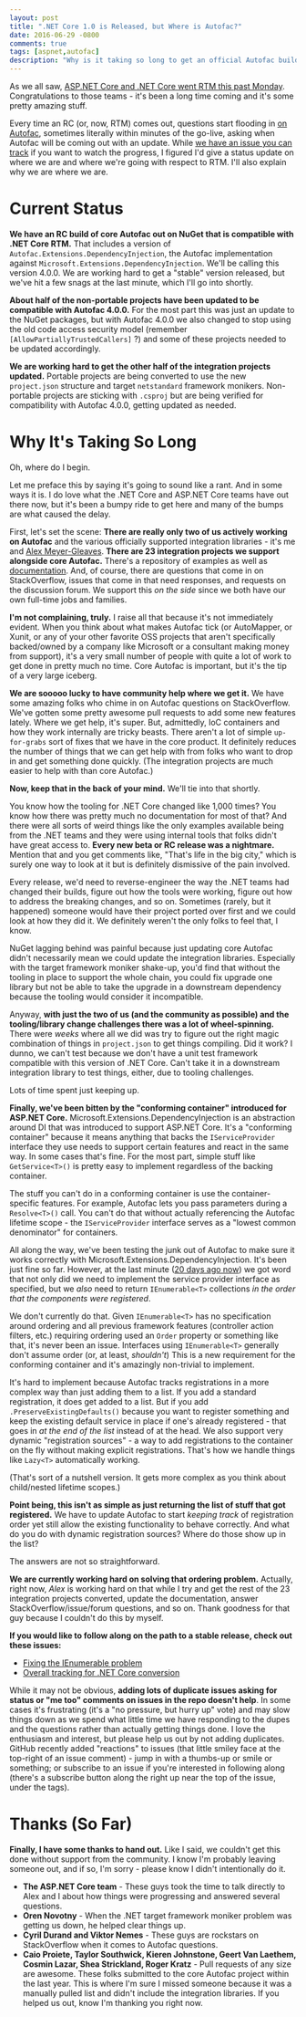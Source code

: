 ```yaml
---
layout: post
title: ".NET Core 1.0 is Released, but Where is Autofac?"
date: 2016-06-29 -0800
comments: true
tags: [aspnet,autofac]
description: "Why is it taking so long to get an official Autofac build out for .NET Core RTM? What's the status?"
---
```

As we all saw, [ASP.NET Core and .NET Core went RTM this past Monday](https://blogs.msdn.microsoft.com/dotnet/2016/06/27/announcing-net-core-1-0/). Congratulations to those teams - it's been a long time coming and it's some pretty amazing stuff.

Every time an RC (or, now, RTM) comes out, questions start flooding in [on Autofac](https://github.com/autofac/Autofac), sometimes literally within minutes of the go-live, asking when Autofac will be coming out with an update. While [we have an issue you can track](https://github.com/autofac/Autofac/issues/594) if you want to watch the progress, I figured I'd give a status update on where we are and where we're going with respect to RTM. I'll also explain why we are where we are.

# Current Status

**We have an RC build of core Autofac out on NuGet that is compatible with .NET Core RTM.** That includes a version of `Autofac.Extensions.DependencyInjection`, the Autofac implementation against `Microsoft.Extensions.DependencyInjection`. We'll be calling this version 4.0.0. We are working hard to get a "stable" version released, but we've hit a few snags at the last minute, which I'll go into shortly.

**About half of the non-portable projects have been updated to be compatible with Autofac 4.0.0.** For the most part this was just an update to the NuGet packages, but with Autofac 4.0.0 we also changed to stop using the old code access security model (remember `[AllowPartiallyTrustedCallers]` ?) and some of these projects needed to be updated accordingly.

**We are working hard to get the other half of the integration projects updated.** Portable projects are being converted to use the new `project.json` structure and target `netstandard` framework monikers. Non-portable projects are sticking with `.csproj` but are being verified for compatibility with Autofac 4.0.0, getting updated as needed.

# Why It's Taking So Long

Oh, where do I begin.

Let me preface this by saying it's going to sound like a rant. And in some ways it is. I do love what the .NET Core and ASP.NET Core teams have out there now, but it's been a bumpy ride to get here and many of the bumps are what caused the delay.

First, let's set the scene: **There are really only two of us actively working on Autofac** and the various officially supported integration libraries - it's me and [Alex Meyer-Gleaves](http://alexmg.com/). **There are 23 integration projects we support alongside core Autofac.** There's a repository of examples as well as [documentation](http://autofac.readthedocs.io/en/latest/). And, of course, there are questions that come in on StackOverflow, issues that come in that need responses, and requests on the discussion forum. We support this _on the side_ since we both have our own full-time jobs and families.

**I'm not complaining, truly.** I raise all that because it's not immediately evident. When you think about what makes Autofac tick (or AutoMapper, or Xunit, or any of your other favorite OSS projects that aren't specifically backed/owned by a company like Microsoft or a consultant making money from support), it's a very small number of people with quite a lot of work to get done in pretty much no time. Core Autofac is important, but it's the tip of a very large iceberg.

**We are sooooo lucky to have community help where we get it.** We have some amazing folks who chime in on Autofac questions on StackOverflow. We've gotten some pretty awesome pull requests to add some new features lately. Where we get help, it's super. But, admittedly, IoC containers and how they work internally are tricky beasts. There aren't a lot of simple `up-for-grabs` sort of fixes that we have in the core product. It definitely reduces the number of things that we can get help with from folks who want to drop in and get something done quickly. (The integration projects are much easier to help with than core Autofac.)

**Now, keep that in the back of your mind.** We'll tie into that shortly.

You know how the tooling for .NET Core changed like 1,000 times? You know how there was pretty much no documentation for most of that? And there were all sorts of weird things like the only examples available being from the .NET teams and they were using internal tools that folks didn't have great access to. **Every new beta or RC release was a nightmare.** Mention that and you get comments like, "That's life in the big city," which is surely one way to look at it but is definitely dismissive of the pain involved.

Every release, we'd need to reverse-engineer the way the .NET teams had changed their builds, figure out how the tools were working, figure out how to address the breaking changes, and so on. Sometimes (rarely, but it happened) someone would have their project ported over first and we could look at how they did it. We definitely weren't the only folks to feel that, I know.

NuGet lagging behind was painful because just updating core Autofac didn't necessarily mean we could update the integration libraries. Especially with the target framework moniker shake-up, you'd find that without the tooling in place to support the whole chain, you could fix upgrade one library but not be able to take the upgrade in a downstream dependency because the tooling would consider it incompatible.

Anyway, **with just the two of us (and the community as possible) and the tooling/library change challenges there was a lot of wheel-spinning.** There were _weeks_ where all we did was try to figure out the right magic combination of things in `project.json` to get things compiling. Did it work? I dunno, we can't test because we don't have a unit test framework compatible with this version of .NET Core. Can't take it in a downstream integration library to test things, either, due to tooling challenges.

Lots of time spent just keeping up.

**Finally, we've been bitten by the "conforming container" introduced for ASP.NET Core.** Microsoft.Extensions.DependencyInjection is an abstraction around DI that was introduced to support ASP.NET Core. It's a "conforming container" because it means anything that backs the `IServiceProvider` interface they use needs to support certain features and react in the same way. In some cases that's fine. For the most part, simple stuff like `GetService<T>()` is pretty easy to implement regardless of the backing container.

The stuff you can't do in a conforming container is use the container-specific features. For example, Autofac lets you pass parameters during a `Resolve<T>()` call. You can't do that without actually referencing the Autofac lifetime scope - the `IServiceProvider` interface serves as a "lowest common denominator" for containers.

All along the way, we've been testing the junk out of Autofac to make sure it works correctly with Microsoft.Extensions.DependencyInjection. It's been just fine so far. However, at the last minute ([20 days ago now](https://github.com/autofac/Autofac/issues/755#issuecomment-224830555)) we got word that not only did we need to implement the service provider interface as specified, but we _also_ need to return `IEnumerable<T>` collections _in the order that the components were registered_.

We don't currently do that. Given `IEnumerable<T>` has no specification around ordering and all previous framework features (controller action filters, etc.) requiring ordering used an `Order` property or something like that, it's never been an issue. Interfaces using `IEnumerable<T>` generally don't assume order (or, at least, _shouldn't_) This is a new requirement for the conforming container and it's amazingly non-trivial to implement.

It's hard to implement because Autofac tracks registrations in a more complex way than just adding them to a list. If you add a standard registration, it does get added to a list. But if you add `.PreserveExistingDefaults()` because you want to register something and keep the existing default service in place if one's already registered - that goes in _at the end of the list_ instead of at the head. We also support very dynamic "registration sources" - a way to add registrations to the container on the fly without making explicit registrations. That's how we handle things like `Lazy<T>` automatically working.

(That's sort of a nutshell version. It gets more complex as you think about child/nested lifetime scopes.)

**Point being, this isn't as simple as just returning the list of stuff that got registered.** We have to update Autofac to start _keeping track_ of registration order yet still allow the existing functionality to behave correctly. And what do you do with dynamic registration sources? Where do those show up in the list?

The answers are not so straightforward.

**We are currently working hard on solving that ordering problem.** Actually, right now, _Alex_ is working hard on that while I try and get the rest of the 23 integration projects converted, update the documentation, answer StackOverflow/issue/forum questions, and so on. Thank goodness for that guy because I couldn't do this by myself.

**If you would like to follow along on the path to a stable release, check out these issues:**

- [Fixing the IEnumerable problem](https://github.com/autofac/Autofac/issues/755)
- [Overall tracking for .NET Core conversion](https://github.com/autofac/Autofac/issues/594)

While it may not be obvious, **adding lots of duplicate issues asking for status or "me too" comments on issues in the repo doesn't help**. In some cases it's frustrating (it's a "no pressure, but hurry up" vote) and may slow things down as we spend what little time we have responding to the dupes and the questions rather than actually getting things done. I love the enthusiasm and interest, but please help us out by not adding duplicates. GitHub recently added "reactions" to issues (that little smiley face at the top-right of an issue comment) - jump in with a thumbs-up or smile or something; or subscribe to an issue if you're interested in following along (there's a subscribe button along the right up near the top of the issue, under the tags).

# Thanks (So Far)

**Finally, I have some thanks to hand out.** Like I said, we couldn't get this done without support from the community. I know I'm probably leaving someone out, and if so, I'm sorry - please know I didn't intentionally do it.

- **The ASP.NET Core team** - These guys took the time to talk directly to Alex and I about how things were progressing and answered several questions.
- **Oren Novotny** - When the .NET target framework moniker problem was getting us down, he helped clear things up.
- **Cyril Durand and Viktor Nemes** - These guys are rockstars on StackOverflow when it comes to Autofac questions.
- **Caio Proiete, Taylor Southwick, Kieren Johnstone, Geert Van Laethem, Cosmin Lazar, Shea Strickland, Roger Kratz** - Pull requests of any size are awesome. These folks submitted to the core Autofac project within the last year. This is where I'm sure I missed someone because it was a manually pulled list and didn't include the integration libraries. If you helped us out, know I'm thanking you right now.